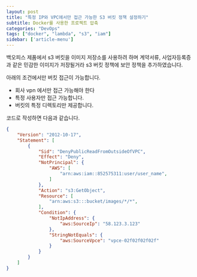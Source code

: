 ```yaml
---
layout: post
title: "특정 IP와 VPC에서만 접근 가능한 S3 버킷 정책 설정하기"
subtitle: Docker를 사용한 프로젝트 압축
categories: "DevOps"
tags: ["docker", "lambda", "s3", "iam"]
sidebar: ['article-menu']
---
```


백오피스 제품에서 s3 버킷을 이미지 저장소를 사용하려 하며
계약서류, 사업자등록증과 같은 민감한 이미지가 저장될거라 s3 버킷 정책에 보안 정책을 추가하였습니다.

아래의 조건에서만 버킷 접근이 가능합니다.
- 회사 vpn 에서만 접근 가능해야 한다
- 특정 사용자만 접근 가능합니다.
- 버킷의 특정 디렉토리만 제공합니다.

코드로 작성하면 다음과 같습니다.
``` json
{
    "Version": "2012-10-17",
    "Statement": [
        {
            "Sid": "DenyPublicReadFromOutsideOfVPC",
            "Effect": "Deny",
            "NotPrincipal": {
                "AWS": [
                    "arn:aws:iam::852575311:user/user_name",
                ]
            },
            "Action": "s3:GetObject",
            "Resource": [
                "arn:aws:s3:::bucket/images/*/*",
            ],
            "Condition": {
                "NotIpAddress": {
                    "aws:SourceIp": "58.123.3.123"
                },
                "StringNotEquals": {
                    "aws:SourceVpce": "vpce-02f02f02f02f"
                }
            }
        }
    ]
}
```
